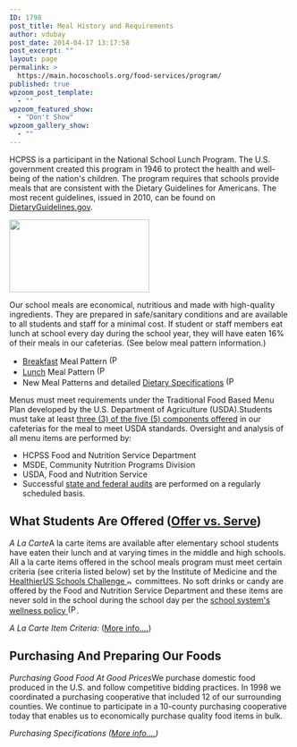 ```yaml
---
ID: 1798
post_title: Meal History and Requirements
author: vdubay
post_date: 2014-04-17 13:17:58
post_excerpt: ""
layout: page
permalink: >
  https://main.hocoschools.org/food-services/program/
published: true
wpzoom_post_template:
  - ""
wpzoom_featured_show:
  - "Don't Show"
wpzoom_gallery_show:
  - ""
---
```

<p>HCPSS is a participant in the National School Lunch Program. The U.S. government created this program in 1946 to protect the health and well-being of the nation's children. The program requires that schools provide meals that are consistent with the Dietary Guidelines for Americans. The most recent guidelines, issued in 2010, can be found on <a href="http://www.cnpp.usda.gov/DGAs2010-PolicyDocument.htm">DietaryGuidelines.gov</a>.</p>

<img class="pict" src="/f/foodservice/serveeducation.jpg" alt="" width="250" height="130" />

<p>Our school meals are economical, nutritious and made with high-quality ingredients. They are prepared in safe/sanitary conditions and are available to all students and staff for a minimal cost. If student or staff members eat lunch at school every day during the school year, they will have eaten 16% of their meals in our cafeterias. (See below meal pattern information.)</p>

<ul>
  <li><a href="/f/foodservice/breakfastpattern.pdf">Breakfast</a> Meal Pattern <img src="/f/images/bullet-pdf.gif" border="0" align="bottom" width="16" height="16" alt="(PDF)"></li>
  <li><a href="/f/foodservice/lunchpattern.pdf">Lunch</a> Meal Pattern <img src="/f/images/bullet-pdf.gif" border="0" align="bottom" width="16" height="16" alt="(PDF)"></li>
  <li>New Meal Patterns and detailed <a href="/f/foodservice/dietaryspecifications.pdf">Dietary Specifications</a> <img src="/f/images/bullet-pdf.gif" border="0" align="bottom" width="16" height="16" alt="(PDF)"></li>
</ul>

<p>Menus must meet requirements under the Traditional Food Based Menu Plan developed by the U.S. Department of Agriculture (USDA).Students must take at least <a href="/food-services/offered/">three (3) of the five (5) components offered</a> in our cafeterias for the meal to meet USDA standards. Oversight and analysis of all menu items are performed by:</p>

<ul>
  <li>HCPSS Food and Nutrition Service Department</li>
  <li>MSDE, Community Nutrition Programs Division</li>
  <li> USDA, Food and Nutrition Service</li>
  <li>Successful <a href="/food-services/staff/">state and federal audits</a> are performed on a regularly scheduled basis.</li>
</ul>

<h2>What Students Are Offered (<a href="/food-services/offered/">Offer vs. Serve</a>)</h2>

<p><em>A La Carte</em>A la carte items are available after  elementary school students have eaten their lunch and at varying times in the middle and high schools. All a la carte items offered in the school meals program must meet certain criteria (see criteria listed below)  set by the Institute of Medicine and the <a href="http://www.letsmove.gov/join-healthierus-schools-challenge" target="_blank">HealthierUS Schools Challenge <img src="/f/images/new_webpage.gif" border="0" align="bottom" width="11" height="10" alt="new webpage"></a> committees. No soft drinks or candy are  offered by the Food and Nutrition Service Department and these items are never sold in the school during the school day per the <a href="/f/board/policies/9090.pdf">school system's wellness policy <img src="/f/images/bullet-pdf.gif" border="0" align="bottom" width="16" height="16" alt="(PDF)"></a>.</p>

<p><em>A La Carte Item Criteria:</em> (<a href="/food-services/offered/">More info....</a>)</p>

<h2>Purchasing And Preparing Our Foods</h2>

<p><em>Purchasing  Good Food At Good Prices</em>We purchase domestic food produced in the U.S. and follow competitive bidding practices. In 1998 we coordinated a purchasing cooperative that included 12 of our surrounding counties. We continue to  participate  in a 10-county purchasing cooperative today that enables us to economically purchase quality food items in bulk.</p>

<p><em>Purchasing Specifications (<a href="/food-services/purchasing/">More info....</a>)</em></p>